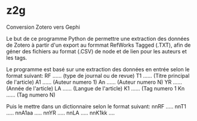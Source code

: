 # z2g
Conversion Zotero vers Gephi

Le but de ce programme Python de permettre une extraction des données de Zotero à partir d'un export au formmat RefWorks Tagged (.TXT),
afin de géner des fichiers au format (.CSV) de node et de lien pour les auteurs et les tags.

Le programme est basé sur une extraction des données en entrée selon le format suivant:
	RF ...... (type de journal ou de revue)
	T1 ...... (Titre principal de l'article)
	A1 ...... (Auteur numero 1)
	An ...... (Auteur numero N)
	YR ...... (Année de l'article)
	LA ...... (Langue de l'article)
	K1 ...... (Tag numero 1
	Kn ...... (Tag numero N)

Puis le mettre dans un dictionnaire selon le format suivant:
	nnRF .....
	nnT1 .....
	nnA1aa .....
	nnYR .....
	nnLA .....
	nnK1kk ....

